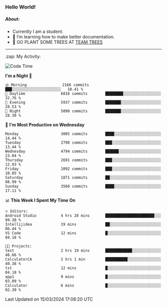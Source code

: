 ### Hello World!

##### About:
- Currently I am a student.
- 🌱 I’m learning how to make better documentation.
- 🌱 GO PLANT SOME TREES AT [TEAM TREES](https://teamtrees.org/)

---
  <summary>:zap: My Activity:</summary>
  
<!--START_SECTION:waka-->
![Code Time](http://img.shields.io/badge/Code%20Time-1%2C302%20hrs%2057%20mins-blue)

**I'm a Night 🦉** 

```text
🌞 Morning                2166 commits        ███░░░░░░░░░░░░░░░░░░░░░░   10.41 % 
🌆 Daytime                6818 commits        ████████░░░░░░░░░░░░░░░░░   32.76 % 
🌃 Evening                5937 commits        ███████░░░░░░░░░░░░░░░░░░   28.53 % 
🌙 Night                  5890 commits        ███████░░░░░░░░░░░░░░░░░░   28.30 % 
```
📅 **I'm Most Productive on Wednesday** 

```text
Monday                   3005 commits        ████░░░░░░░░░░░░░░░░░░░░░   14.44 % 
Tuesday                  2798 commits        ███░░░░░░░░░░░░░░░░░░░░░░   13.44 % 
Wednesday                4794 commits        ██████░░░░░░░░░░░░░░░░░░░   23.04 % 
Thursday                 2691 commits        ███░░░░░░░░░░░░░░░░░░░░░░   12.93 % 
Friday                   2092 commits        ███░░░░░░░░░░░░░░░░░░░░░░   10.05 % 
Saturday                 1871 commits        ██░░░░░░░░░░░░░░░░░░░░░░░   08.99 % 
Sunday                   3560 commits        ████░░░░░░░░░░░░░░░░░░░░░   17.11 % 
```


📊 **This Week I Spent My Time On** 

```text
🔥 Editors: 
Android Studio           4 hrs 28 mins       ██████████████████████░░░   89.38 % 
Intellijidea             19 mins             ██░░░░░░░░░░░░░░░░░░░░░░░   06.44 % 
VS Code                  12 mins             █░░░░░░░░░░░░░░░░░░░░░░░░   04.18 % 

🐱‍💻 Projects: 
test                     2 hrs 19 mins       ████████████░░░░░░░░░░░░░   46.66 % 
CalculatorCA             2 hrs 1 min         ██████████░░░░░░░░░░░░░░░   40.38 % 
tst                      12 mins             █░░░░░░░░░░░░░░░░░░░░░░░░   04.18 % 
app1                     9 mins              █░░░░░░░░░░░░░░░░░░░░░░░░   03.09 % 
Calculator               6 mins              █░░░░░░░░░░░░░░░░░░░░░░░░   02.30 % 
```


 Last Updated on 15/03/2024 17:08:20 UTC
<!--END_SECTION:waka-->
